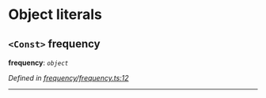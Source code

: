 

# Object literals

<a id="frequency"></a>

## `<Const>` frequency

**frequency**: *`object`*

*Defined in [frequency/frequency.ts:12](https://github.com/paritytech/js-libs/blob/3e6d8ee/packages/light.js/src/frequency/frequency.ts#L12)*

___

